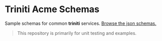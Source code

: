 Triniti Acme Schemas
========

Sample schemas for common __triniti__ services.  [Browse the json schemas.](http://acme-schemas.triniti.io/)

> This repository is primarily for unit testing and examples.

